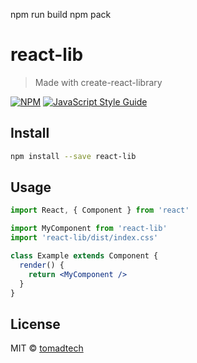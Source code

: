 npm run build
npm pack



# react-lib

> Made with create-react-library

[![NPM](https://img.shields.io/npm/v/react-lib.svg)](https://www.npmjs.com/package/react-lib) [![JavaScript Style Guide](https://img.shields.io/badge/code_style-standard-brightgreen.svg)](https://standardjs.com)

## Install

```bash
npm install --save react-lib
```

## Usage

```jsx
import React, { Component } from 'react'

import MyComponent from 'react-lib'
import 'react-lib/dist/index.css'

class Example extends Component {
  render() {
    return <MyComponent />
  }
}
```

## License

MIT © [tomadtech](https://github.com/tomadtech)
